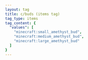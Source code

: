 ```yaml
---
layout: tag
title: c/buds (items tag)
tag_type: items
tag_content: {
  "values": [
    "minecraft:small_amethyst_bud",
    "minecraft:medium_amethyst_bud",
    "minecraft:large_amethyst_bud"
  ]
}
---
```

